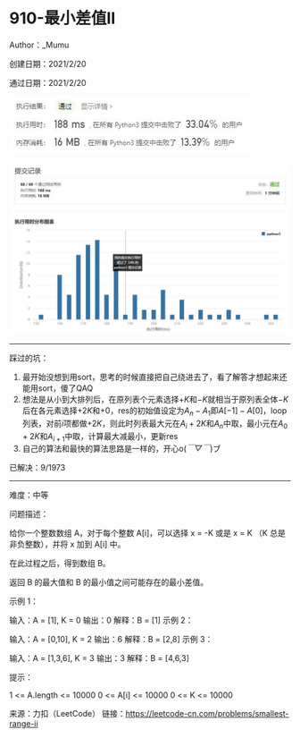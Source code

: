 # 910-最小差值II

Author：_Mumu

创建日期：2021/2/20

通过日期：2021/2/20

![](./通过截图2.jpg)

![](./通过截图1.jpg)

*****

踩过的坑：

1. 最开始没想到用sort，思考的时候直接把自己绕进去了，看了解答才想起来还能用sort，傻了QAQ
2. 想法是从小到大排列后，在原列表个元素选择$+K$和$-K$就相当于原列表全体$-K$后在各元素选择$+2K$和$+0$，res的初始值设定为$A_n-A_1$即$A[-1]-A[0]$，loop列表，对前$i$项都做$+2K$，则此时列表最大元在$A_i+2K$和$A_n$中取，最小元在$A_0+2K$和$A_{i+1}$中取，计算最大减最小，更新res
3. 自己的算法和最快的算法思路是一样的，开心o(*￣▽￣*)ブ

已解决：9/1973

*****

难度：中等

问题描述：

给你一个整数数组 A，对于每个整数 A[i]，可以选择 x = -K 或是 x = K （K 总是非负整数），并将 x 加到 A[i] 中。

在此过程之后，得到数组 B。

返回 B 的最大值和 B 的最小值之间可能存在的最小差值。

 

示例 1：

输入：A = [1], K = 0
输出：0
解释：B = [1]
示例 2：

输入：A = [0,10], K = 2
输出：6
解释：B = [2,8]
示例 3：

输入：A = [1,3,6], K = 3
输出：3
解释：B = [4,6,3]


提示：

1 <= A.length <= 10000
0 <= A[i] <= 10000
0 <= K <= 10000

来源：力扣（LeetCode）
链接：https://leetcode-cn.com/problems/smallest-range-ii